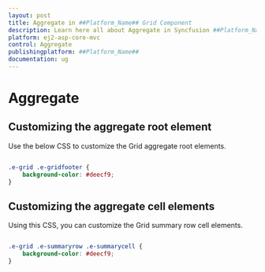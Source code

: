 ```yaml
---
layout: post
title: Aggregate in ##Platform_Name## Grid Component
description: Learn here all about Aggregate in Syncfusion ##Platform_Name## Grid component of Syncfusion Essential JS 2 and more.
platform: ej2-asp-core-mvc
control: Aggregate
publishingplatform: ##Platform_Name##
documentation: ug
---
```



# Aggregate

## Customizing the aggregate root element

Use the below CSS to customize the Grid aggregate root elements.

```css

.e-grid .e-gridfooter {
    background-color: #deecf9;
}

```

## Customizing the aggregate cell elements

Using this CSS, you can customize the Grid summary row cell elements.

```css

.e-grid .e-summaryrow .e-summarycell {
    background-color: #deecf9;
}

```